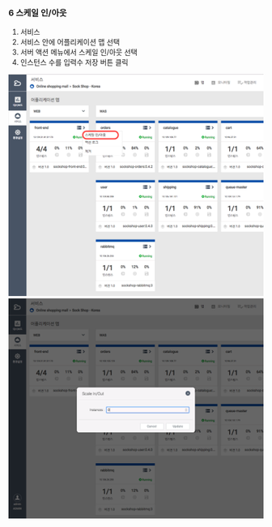 ### 6 스케일 인/아웃

1. 서비스
2. 서비스 안에 어플리케이션 맵 선택
3. 서버 액션 메뉴에서 스케일 인/아웃 선택
4. 인스턴스 수를 입력수 저장 버튼 클릭

![](/assets/server_scaleinout.png)![](/assets/servier_scaleinout_popup.png)


